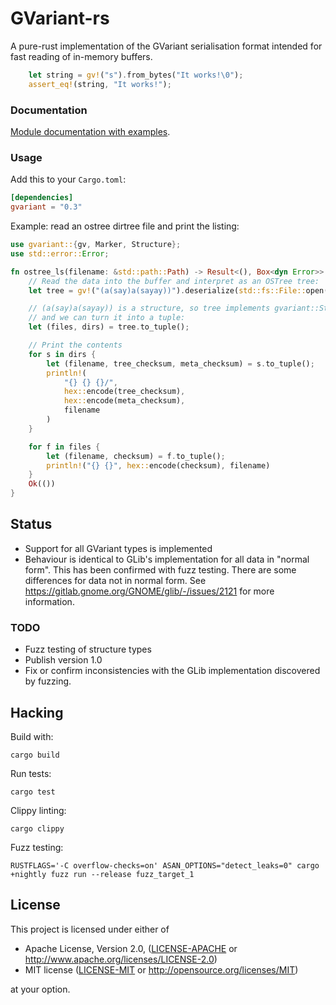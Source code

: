 GVariant-rs
===========

A pure-rust implementation of the GVariant serialisation format intended for
fast reading of in-memory buffers.

```rust
    let string = gv!("s").from_bytes("It works!\0");
    assert_eq!(string, "It works!");
```

### Documentation

[Module documentation with examples](https://docs.rs/gvariant).

### Usage

Add this to your `Cargo.toml`:

```toml
[dependencies]
gvariant = "0.3"
```

Example: read an ostree dirtree file and print the listing:

```rust
use gvariant::{gv, Marker, Structure};
use std::error::Error;

fn ostree_ls(filename: &std::path::Path) -> Result<(), Box<dyn Error>> {
    // Read the data into the buffer and interpret as an OSTree tree:
    let tree = gv!("(a(say)a(sayay))").deserialize(std::fs::File::open(filename)?)?;

    // (a(say)a(sayay)) is a structure, so tree implements gvariant::Structure,
    // and we can turn it into a tuple:
    let (files, dirs) = tree.to_tuple();

    // Print the contents
    for s in dirs {
        let (filename, tree_checksum, meta_checksum) = s.to_tuple();
        println!(
            "{} {} {}/",
            hex::encode(tree_checksum),
            hex::encode(meta_checksum),
            filename
        )
    }

    for f in files {
        let (filename, checksum) = f.to_tuple();
        println!("{} {}", hex::encode(checksum), filename)
    }
    Ok(())
}
```

## Status

* Support for all GVariant types is implemented
* Behaviour is identical to GLib's implementation for all data in "normal
  form". This has been confirmed with fuzz testing.  There are some differences
  for data not in normal form.   See
  https://gitlab.gnome.org/GNOME/glib/-/issues/2121 for more information.

### TODO

* Fuzz testing of structure types
* Publish version 1.0
* Fix or confirm inconsistencies with the GLib implementation discovered by
  fuzzing.

## Hacking

Build with:

    cargo build

Run tests:

    cargo test

Clippy linting:

    cargo clippy

Fuzz testing:

    RUSTFLAGS='-C overflow-checks=on' ASAN_OPTIONS="detect_leaks=0" cargo +nightly fuzz run --release fuzz_target_1

## License

This project is licensed under either of

 * Apache License, Version 2.0, ([LICENSE-APACHE](LICENSE-APACHE) or
   http://www.apache.org/licenses/LICENSE-2.0)
 * MIT license ([LICENSE-MIT](LICENSE-MIT) or
   http://opensource.org/licenses/MIT)

at your option.